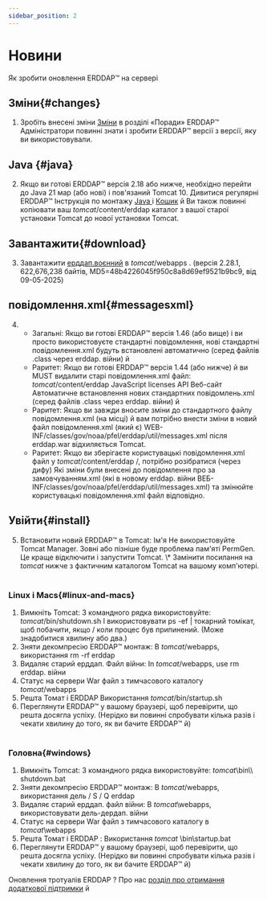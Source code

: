 ```yaml
---
sidebar_position: 2
---
```

# Новини
Як зробити оновлення ERDDAP™ на сервері

## Зміни{#changes} 
1. Зробіть внесені зміни [Зміни](/changes) в розділі «Поради» ERDDAP™ Адміністратори повинні знати і зробити ERDDAP™ версії з версії, яку ви використовували.
     
##  Java  {#java} 
2. Якщо ви готові ERDDAP™ версія 2.18 або нижче, необхідно перейти до Java 21 мар (або нові) і пов'язаний Tomcat 10. Дивитися регулярні ERDDAP™ Інструкція по монтажу [ Java ](/docs/server-admin/deploy-install#java) і [Кошик](/docs/server-admin/deploy-install#tomcat) й Ви також повинні копіювати ваш _tomcat_/content/erddap каталог з вашої старої установки Tomcat до нової установки Tomcat.

## Завантажити{#download} 
3. Завантажити [ерддап.воєнний](https://github.com/ERDDAP/erddap/releases/download/v2.28.1/erddap.war) в _tomcat_/webapps .
     (версія 2.28.1, 622,676,238 байтів, MD5=48b4226045f950c8a8d69ef9521b9bc9, від 09-05-2025) 
     
## повідомлення.xml{#messagesxml} 
4. 
    * Загальні: Якщо ви готові ERDDAP™ версія 1.46 (або вище) і ви просто використовуєте стандартні повідомлення, нові стандартні повідомлення.xml будуть встановлені автоматично (серед файлів .class через erddap. війни) й
         
    * Раритет: Якщо ви готові ERDDAP™ версія 1.44 (або нижче) й
ви MUST видалити старі повідомлення.xml файл:
         _tomcat_/content/erddap JavaScript licenses API Веб-сайт
Автоматичне встановлення нових стандартних повідомлень.xml (серед файлів .class через erddap. війни) й
         
    * Раритет: Якщо ви завжди вносите зміни до стандартного файлу повідомлення.xml (на місці) й
вам потрібно внести зміни в новий файл повідомлення.xml (який є)
WEB-INF/classes/gov/noaa/pfel/erddap/util/messages.xml після erddap.war відхиляється Tomcat.
         
    * Раритет: Якщо ви зберігаєте користувацькі повідомлення.xml файл у _tomcat_/content/erddap /,
потрібно розібратися (через дифу) Які зміни були внесені до повідомлення про за замовчуванням.xml (які в новому erddap. війни
ВЕБ-INF/classes/gov/noaa/pfel/erddap/util/messages.xml) та змінюйте користувацькі повідомлення.xml файл відповідно.
         
## Увійти{#install} 
5. Встановити новий ERDDAP™ в Tomcat:
Ім'я Не використовуйте Tomcat Manager. Зовні або пізніше буде проблема пам'яті PermGen. Це краще відключити і запустити Tomcat.
\\* Замінити посилання на _tomcat_ нижче з фактичним каталогом Tomcat на вашому комп'ютері.
     
### Linux і Macs{#linux-and-macs} 
1. Вимкніть Tomcat: З командного рядка використовуйте: _tomcat_/bin/shutdown.sh
І використовувати ps -ef | токарний томікат, щоб побачити, якщо / коли процес був припинений. (Може знадобитися хвилину або два.) 
2. Зняти декомпресію ERDDAP™ монтаж: В _tomcat_/webapps, використання
rm -rf erddap
3. Видаляє старий ерддап. Файл війни: In _tomcat_/webapps, use rm erddap. війни
4. Статус на сервери War файл з тимчасового каталогу _tomcat_/webapps
5. Решта Томат і ERDDAP Використання _tomcat_/bin/startup.sh
6. Переглянути ERDDAP™ у вашому браузері, щоб перевірити, що решта досягла успіху.
     (Нерідко ви повинні спробувати кілька разів і чекати хвилину до того, як ви бачите ERDDAP™ й)   
             
### Головна{#windows} 
1. Вимкніть Tomcat: З командного рядка використовуйте: _tomcat_\bin\\\\ shutdown.bat 
2. Зняти декомпресію ERDDAP™ монтаж: В _tomcat_/webapps, використання
дель / S / Q erddap
3. Видаляє старий ерддап. файл війни: В _tomcat_\\webapps, використовувати дель-дердап. війни
4. Статус на сервери War файл з тимчасового каталогу в _tomcat_\\webapps
5. Решта Томат і ERDDAP : Використання _tomcat_ \\bin\\startup.bat
6. Переглянути ERDDAP™ у вашому браузері, щоб перевірити, що решта досягла успіху.
     (Нерідко ви повинні спробувати кілька разів і чекати хвилину до того, як ви бачите ERDDAP™ й) 

Оновлення тротуалів ERDDAP ? Про нас [розділ про отримання додаткової підтримки](/docs/intro#support) й

